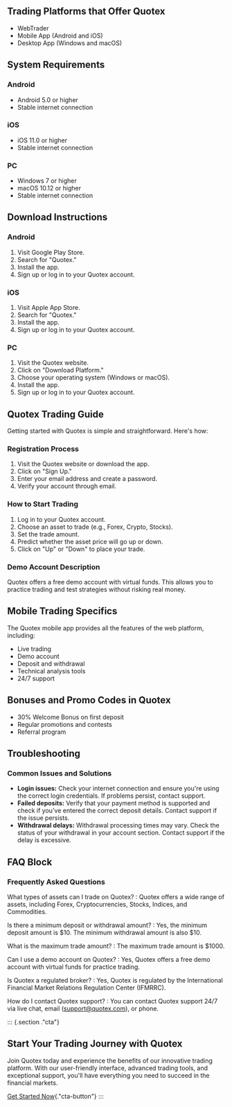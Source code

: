 ## Trading Platforms that Offer Quotex

-   WebTrader
-   Mobile App (Android and iOS)
-   Desktop App (Windows and macOS)

## System Requirements

### Android

-   Android 5.0 or higher
-   Stable internet connection

### iOS

-   iOS 11.0 or higher
-   Stable internet connection

### PC

-   Windows 7 or higher
-   macOS 10.12 or higher
-   Stable internet connection

## Download Instructions

### Android

1.  Visit Google Play Store.
2.  Search for "Quotex."
3.  Install the app.
4.  Sign up or log in to your Quotex account.

### iOS

1.  Visit Apple App Store.
2.  Search for "Quotex."
3.  Install the app.
4.  Sign up or log in to your Quotex account.

### PC

1.  Visit the Quotex website.
2.  Click on "Download Platform."
3.  Choose your operating system (Windows or macOS).
4.  Install the app.
5.  Sign up or log in to your Quotex account.

## Quotex Trading Guide

Getting started with Quotex is simple and straightforward. Here\'s how:

### Registration Process

1.  Visit the Quotex website or download the app.
2.  Click on "Sign Up."
3.  Enter your email address and create a password.
4.  Verify your account through email.

### How to Start Trading

1.  Log in to your Quotex account.
2.  Choose an asset to trade (e.g., Forex, Crypto, Stocks).
3.  Set the trade amount.
4.  Predict whether the asset price will go up or down.
5.  Click on "Up" or "Down" to place your trade.

### Demo Account Description

Quotex offers a free demo account with virtual funds. This allows you to
practice trading and test strategies without risking real money.

## Mobile Trading Specifics

The Quotex mobile app provides all the features of the web platform,
including:

-   Live trading
-   Demo account
-   Deposit and withdrawal
-   Technical analysis tools
-   24/7 support

## Bonuses and Promo Codes in Quotex

-   30% Welcome Bonus on first deposit
-   Regular promotions and contests
-   Referral program

## Troubleshooting

### Common Issues and Solutions

-   **Login issues:** Check your internet connection and ensure you\'re
    using the correct login credentials. If problems persist, contact
    support.
-   **Failed deposits:** Verify that your payment method is supported
    and check if you\'ve entered the correct deposit details. Contact
    support if the issue persists.
-   **Withdrawal delays:** Withdrawal processing times may vary. Check
    the status of your withdrawal in your account section. Contact
    support if the delay is excessive.

## FAQ Block

### Frequently Asked Questions

What types of assets can I trade on Quotex?
:   Quotex offers a wide range of assets, including Forex,
    Cryptocurrencies, Stocks, Indices, and Commodities.

Is there a minimum deposit or withdrawal amount?
:   Yes, the minimum deposit amount is \$10. The minimum withdrawal
    amount is also \$10.

What is the maximum trade amount?
:   The maximum trade amount is \$1000.

Can I use a demo account on Quotex?
:   Yes, Quotex offers a free demo account with virtual funds for
    practice trading.

Is Quotex a regulated broker?
:   Yes, Quotex is regulated by the International Financial Market
    Relations Regulation Center (IFMRRC).

How do I contact Quotex support?
:   You can contact Quotex support 24/7 via live chat, email
    (support@quotex.com), or phone.

::: {.section ."cta"}
## Start Your Trading Journey with Quotex

Join Quotex today and experience the benefits of our innovative trading
platform. With our user-friendly interface, advanced trading tools, and
exceptional support, you\'ll have everything you need to succeed in the
financial markets.

[Get Started
Now](\%22https://traff.sbs/brokerqxsignup\%22){."cta-button"}
:::


